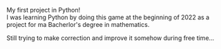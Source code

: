 My first project in Python! \
I was learning Python by doing this game at the beginning of 2022 as a project for ma Bacherlor's degree in mathematics.

Still trying to make correction and improve it somehow during free time...
